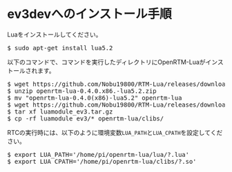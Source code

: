 # ev3devへのインストール手順

Luaをインストールしてください。

<pre>
$ sudo apt-get install lua5.2
</pre>

以下のコマンドで、コマンドを実行したディレクトリにOpenRTM-Luaがインストールされます。

<pre>
$ wget https://github.com/Nobu19800/RTM-Lua/releases/download/v0.4.0/openrtm-lua-0.4.0.x86.-lua5.2.zip
$ unzip openrtm-lua-0.4.0.x86.-lua5.2.zip
$ mv "openrtm-lua-0.4.0(x86)-lua5.2" openrtm-lua
$ wget https://github.com/Nobu19800/RTM-Lua/releases/download/v0.3.1/luamodule_ev3.tar.gz
$ tar xf luamodule_ev3.tar.gz
$ cp -rf luamodule_ev3/* openrtm-lua/clibs/
</pre>


RTCの実行時には、以下のように環境変数`LUA_PATH`と`LUA_CPATH`を設定してください。

<pre>
$ export LUA_PATH='/home/pi/openrtm-lua/lua/?.lua'
$ export LUA_CPATH='/home/pi/openrtm-lua/clibs/?.so'
</pre>

